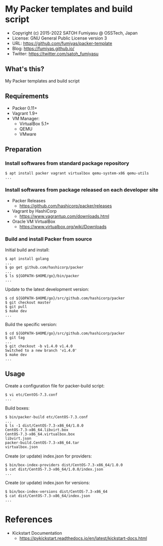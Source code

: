 My Packer templates and build script
======================================================================

* Copyright (c) 2015-2022 SATOH Fumiyasu @ OSSTech, Japan
* License: GNU General Public License version 3
* URL: <https://github.com/fumiyas/packer-template>
* Blog: <https://fumiyas.github.io/>
* Twitter: <https://twitter.com/satoh_fumiyasu>

What's this?
---------------------------------------------------------------------

My Packer templates and build script

Requirements
---------------------------------------------------------------------

* Packer 0.11+
* Vagrant 1.9+
* VM Manager:
    * VirtualBox 5.1+
    * QEMU
    * VMware

Preparation
---------------------------------------------------------------------

### Install softwares from standard package repository

```console
$ apt install packer vagrant virtualbox qemu-system-x86 qemu-utils
...
```

### Install softwares from package released on each developer site

* Packer Releases
    * https://github.com/hashicorp/packer/releases
* Vagrant by HashiCorp
    * https://www.vagrantup.com/downloads.html
* Oracle VM VirtualBox
    * https://www.virtualbox.org/wiki/Downloads

### Build and install Packer from source

Initial build and install:

```console
$ apt install golang
...
$ go get github.com/hashicorp/packer
...
$ ls ${GOPATH-$HOME/go}/bin/packer
...
```

Update to the latest development version:

```console
$ cd ${GOPATH-$HOME/go}/src/github.com/hashicorp/packer
$ git checkout master
$ git pull
$ make dev
...
```

Build the specific version:

```console
$ cd ${GOPATH-$HOME/go}/src/github.com/hashicorp/packer
$ git tag
...
$ git checkout -b v1.4.0 v1.4.0
Switched to a new branch 'v1.4.0'
$ make dev
...
```

Usage
----------------------------------------------------------------------

Create a configuration file for packer-build script:

```console
$ vi etc/CentOS-7.3.conf
...
```

Build boxes:

```console
$ bin/packer-build etc/CentOS-7.3.conf
...
$ ls -1 dist/CentOS-7.3-x86_64/1.0.0
CentOS-7.3-x86_64.libvirt.box
CentOS-7.3-x86_64.virtualbox.box
libvirt.json
packer-build.CentOS-7.3-x86_64.tar
virtualbox.json
```

Create (or update) index.json for providers:

```console
$ bin/box-index-providers dist/CentOS-7.3-x86_64/1.0.0
$ cat dist/CentOS-7.3-x86_64/1.0.0/index.json
...
```

Create (or update) index.json for versions:

```console
$ bin/box-index-versions dist/CentOS-7.3-x86_64
$ cat dist/CentOS-7.3-x86_64/index.json
...
```

References
======================================================================

* Kickstart Documentation
    * https://pykickstart.readthedocs.io/en/latest/kickstart-docs.html
